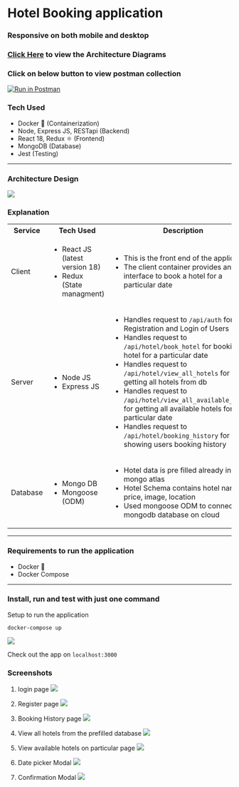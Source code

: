 # Hotel Booking application

### Responsive on both mobile and desktop

### [Click Here](https://miro.com/app/board/uXjVO3392R8=/?share_link_id=775498590617) to view the Architecture Diagrams

### Click on below button to view postman collection

[![Run in Postman](https://run.pstmn.io/button.svg)](https://app.getpostman.com/run-collection/14039115-eac187ed-8cc1-42b4-be56-c9686f847075?action=collection%2Ffork&collection-url=entityId%3D14039115-eac187ed-8cc1-42b4-be56-c9686f847075%26entityType%3Dcollection%26workspaceId%3D2728564a-1f94-4887-a838-082acda9f6b0)

### Tech Used

- Docker 🐳 (Containerization)
- Node, Express JS, RESTapi (Backend)
- React 18, Redux ⚛ (Frontend)
- MongoDB (Database)
- Jest (Testing)

---

### Architecture Design

<img src="screenshots/hotel_booking_architecture.png" />

### Explanation

<table>
    <tbody>
    <tr>
      <th>Service</th>
      <th>Tech Used</th>
      <th>Description</th>
    </tr>
    <tr>
      <td>Client</td>
      <td>
        <ul>
          <li>React JS (latest version 18)</li>
          <li>Redux (State managment)</li>
        </ul>
      </td>
      <td>
        <ul>
          <li>This is the front end of the application</li>
          <li>The client container provides an interface to book a hotel for a particular date</li>
        </ul>
      </td>
    </tr>
    <tr>
      <td>Server</td>
      <td>
        <ul>
          <li>Node JS</li>
          <li>Express JS</li>
        </ul>
      </td>
      <td>
        <ul>
          <li>Handles request to <code>/api/auth</code> for Registration and Login of Users</li>
          <li>Handles request to <code>/api/hotel/book_hotel</code> for booking the hotel for a particular date</li>
          <li>Handles request to <code>/api/hotel/view_all_hotels</code> for getting all hotels from db</li>
         <li>Handles request to <code>/api/hotel/view_all_available_hotels</code> for getting all available hotels for given particular date</li>
          <li>Handles request to <code>/api/hotel/booking_history</code> for showing users booking history</li>
        </ul>
      </td>
    </tr>
    <tr>
      <td>Database</td>
      <td>
        <ul>
          <li>Mongo DB</li>
          <li>Mongoose (ODM)</li>
        </ul>
      </td>
      <td>
        <ul>
          <li>Hotel data is pre filled already in mongo atlas</li>
          <li>Hotel Schema contains hotel name, price, image, location</li>
          <li>Used mongoose ODM to connect to mongodb database on cloud</li>
        </ul>
      </td>
    </tr>
  </tbody>
</table>

---

### Requirements to run the application

- Docker 🐳
- Docker Compose

---

### Install, run and test with just one command

Setup to run the application

```
docker-compose up
```

<img src="screenshots/development.png">

Check out the app on `localhost:3000`

### Screenshots

1. login page
   <img src="screenshots/login.png">

2. Register page
   <img src="screenshots/register.png">

3. Booking History page
   <img src="screenshots/booking_history.png">

4. View all hotels from the prefilled database
   <img src="screenshots/all_hotels.png">

5. View available hotels on particular page
   <img src="screenshots/available_hotels.png">

6. Date picker Modal
   <img src="screenshots/date_picker.png">

7. Confirmation Modal
   <img src="screenshots/confirmation_modal.png">
